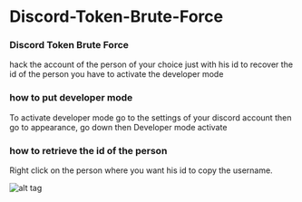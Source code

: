 # Discord-Token-Brute-Force

### **Discord Token Brute Force**
hack the account of the person of your choice just with his id to recover the id of the person you have to activate the developer mode

### **how to put developer mode**
To activate developer mode go to the settings of your discord account then go to appearance, go down then Developer mode activate

### **how to retrieve the id of the person**
Right click on the person where you want his id to copy the username.

![alt tag](https://cdn.discordapp.com/attachments/774757948496019479/775025739405852672/unknown.png)
